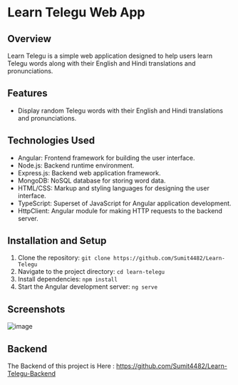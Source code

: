 # Learn Telegu Web App

## Overview
Learn Telegu is a simple web application designed to help users learn Telegu words along with their English and Hindi translations and pronunciations.

## Features
- Display random Telegu words with their English and Hindi translations and pronunciations.

## Technologies Used
- Angular: Frontend framework for building the user interface.
- Node.js: Backend runtime environment.
- Express.js: Backend web application framework.
- MongoDB: NoSQL database for storing word data.
- HTML/CSS: Markup and styling languages for designing the user interface.
- TypeScript: Superset of JavaScript for Angular application development.
- HttpClient: Angular module for making HTTP requests to the backend server.

## Installation and Setup
1. Clone the repository: `git clone https://github.com/Sumit4482/Learn-Telegu`
2. Navigate to the project directory: `cd learn-telegu`
3. Install dependencies: `npm install`
4. Start the Angular development server: `ng serve`

## Screenshots

![image](https://github.com/Sumit4482/Learn-Telegu/assets/61246873/3a68d632-b654-414a-9f83-99bc359a2477)


## Backend 
The Backend of this project is Here : https://github.com/Sumit4482/Learn-Telegu-Backend
